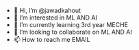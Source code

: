 - 👋 Hi, I’m @jawadkahout
- 👀 I’m interested in ML AND AI
- 🌱 I’m currently learning 3rd year MECHE
- 💞️ I’m looking to collaborate on ML AND AI
- 📫 How to reach me EMAIL

<!---
jawadkahout/jawadkahout is a ✨ special ✨ repository because its `README.md` (this file) appears on your GitHub profile.
You can click the Preview link to take a look at your changes.
--->
